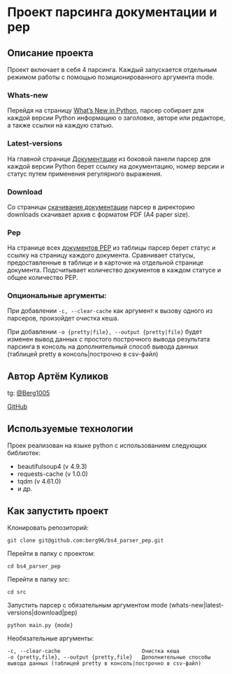 # Проект парсинга документации и pep

## Описание проекта 

Проект включает в себя 4 парсинга. Каждый запускается отдельным режимом работы с помощью позиционированного аргумента mode. 
### Whats-new
Перейдя на страницу [What’s New in Python](https://docs.python.org/3/whatsnew/), парсер собирает для каждой версии Python информацию о заголовке, авторе или редакторе, а также ссылки на каждую статью.
### Latest-versions
На главной странице [Документации](https://docs.python.org/3/) из боковой панели парсер для каждой версии Python берет ссылку на документацию, номер версии и статус путем применения регулярного выражения.
### Download
Со страницы [скачивания документации](https://docs.python.org/3/download.html) парсер в директорию downloads скачивает архив с форматом PDF (A4 paper size).
### Pep
На странице всех [документов PEP](https://peps.python.org/) из таблицы парсер берет статус и ссылку на страницу каждого документа. Сравнивает статусы, предоставленные в таблице и в карточке на отдельной странице документа. Подсчитывает количество документов в каждом статусе и общее количество PEP.
### Опциональные аргументы:
При добавлении ```-c, --clear-cache``` как аргумент к вызову одного из парсеров, произойдет очистка кеша.

При добавлении ```-o {pretty|file}, --output {pretty|file}``` будет изменен вывод данных с простого построчного вывода результата парсинга в консоль на дополнительный способ вывода данных (таблицей pretty в консоль|построчно в csv-файл)

## Автор Артём Куликов

tg: [@Berg1005](https://t.me/berg1005)

[GitHub](https://github.com/berg96)

## Используемые технологии 

Проек реализован на языке python c использованием следующих библиотек:

* beautifulsoup4 (v 4.9.3)
* requests-cache (v 1.0.0)
* tqdm (v 4.61.0)
* и др.


## Как запустить проект

Клонировать репозиторий:
```
git clone git@github.com:berg96/bs4_parser_pep.git
```
Перейти в папку с проектом:
```
cd bs4_parser_pep
```
Перейти в папку src:
```
cd src
```
Запустить парсер с обязательным аргументом mode (whats-new|latest-versions|download|pep)
```
python main.py {mode}
```
Необязательные аргументы:
```
-c, --clear-cache                          Очистка кеша
-o {pretty,file}, --output {pretty,file}   Дополнительные способы вывода данных (таблицей pretty в консоль|построчно в csv-файл)
```
